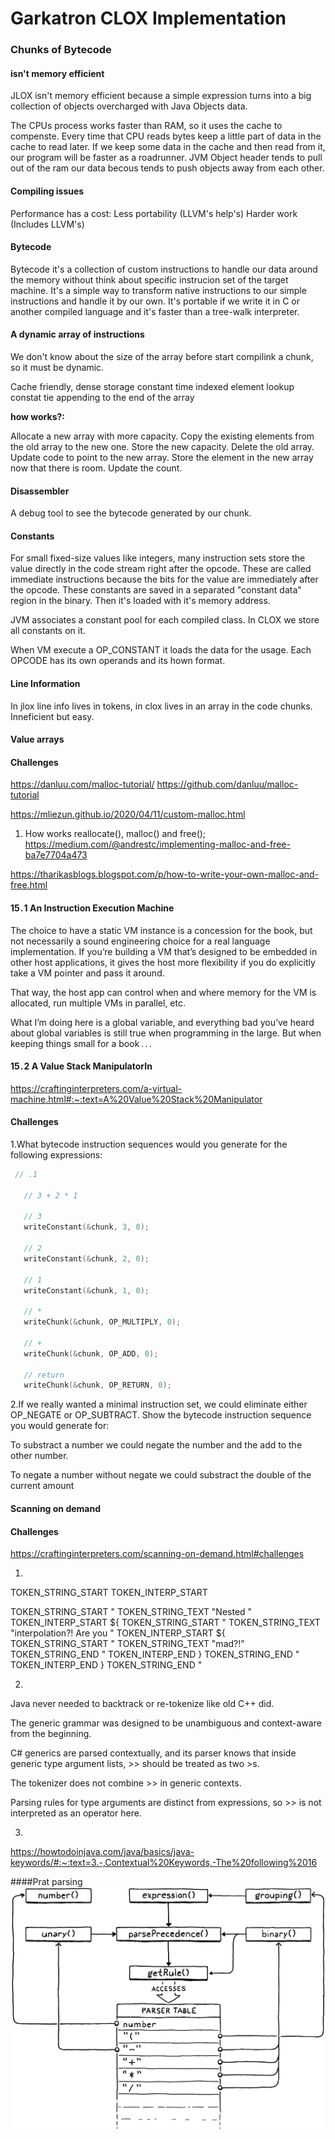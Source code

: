 # Garkatron CLOX Implementation

### Chunks of Bytecode

#### isn't memory efficient

JLOX isn't memory efficient because a simple expression turns into a big collection of objects overcharged with Java Objects data.

The CPUs process works faster than RAM, so it uses the cache to compenste.
Every time that CPU reads bytes keep a little part of data in the cache to read later.
If we keep some data in the cache and then read from it, our program will be faster as a roadrunner.
JVM Object header tends to pull out of the ram our data becous tends to push objects away from each other.

#### Compiling issues

Performance has a cost:
Less portability (LLVM's help's)
Harder work (Includes LLVM's)


#### Bytecode

Bytecode it's a collection of custom instructions to handle our data around the memory without think about specific instrucion set of the target machine.
It's a simple way to transform native instructions to our simple instructions and handle it by our own.
It's portable if we write it in C or another compiled language and it's faster than a tree-walk interpreter.


#### A dynamic array of instructions

We don't know about the size of the array before start compilink a chunk, so it must be dynamic.

Cache friendly, dense storage
constant time indexed element lookup
constat tie appending to the end of the array

**how works?:**

Allocate a new array with more capacity.
Copy the existing elements from the old array to the new one.
Store the new capacity.
Delete the old array.
Update code to point to the new array.
Store the element in the new array now that there is room.
Update the count.

#### Disassembler

A debug tool to see the bytecode generated by our chunk.

#### Constants

For small fixed-size values like integers, many instruction sets store the value directly in the code stream right after the opcode. These are called immediate instructions because the bits for the value are immediately after the opcode.
These constants are saved in a separated "constant data" region in the binary.
Then it's loaded with it's memory address.

JVM associates a constant pool for each compiled class.
In CLOX we store all constants on it.

When VM execute a OP_CONSTANT it loads the data for the usage.
Each OPCODE has its own operands and its hown format.


#### Line Information

In jlox line info lives in tokens, in clox lives in an array in the code chunks. Inneficient but easy.

#### Value arrays


#### Challenges
https://danluu.com/malloc-tutorial/
https://github.com/danluu/malloc-tutorial

https://mliezun.github.io/2020/04/11/custom-malloc.html

1. How works reallocate(), malloc() and free();
https://medium.com/@andrestc/implementing-malloc-and-free-ba7e7704a473


https://tharikasblogs.blogspot.com/p/how-to-write-your-own-malloc-and-free.html

#### 15 . 1 An Instruction Execution Machine

The choice to have a static VM instance is a concession for the book, but not necessarily a sound engineering choice for a real language implementation. If you’re building a VM that’s designed to be embedded in other host applications, it gives the host more flexibility if you do explicitly take a VM pointer and pass it around.

That way, the host app can control when and where memory for the VM is allocated, run multiple VMs in parallel, etc.

What I’m doing here is a global variable, and everything bad you’ve heard about global variables is still true when programming in the large. But when keeping things small for a book . . . 

#### 15 . 2 A Value Stack ManipulatorIn 
https://craftinginterpreters.com/a-virtual-machine.html#:~:text=A%20Value%20Stack%20Manipulator

#### Challenges
1.What bytecode instruction sequences would you generate for the following expressions:

```c
 // .1

   // 3 + 2 * 1

   // 3
   writeConstant(&chunk, 3, 0);

   // 2
   writeConstant(&chunk, 2, 0);

   // 1
   writeConstant(&chunk, 1, 0);

   // *
   writeChunk(&chunk, OP_MULTIPLY, 0);

   // +
   writeChunk(&chunk, OP_ADD, 0);

   // return
   writeChunk(&chunk, OP_RETURN, 0);
```

2.If we really wanted a minimal instruction set, we could eliminate either OP_NEGATE or OP_SUBTRACT. Show the bytecode instruction sequence you would generate for:


To substract a number we could negate the number and the add to the other number.

To negate a number without negate we could substract the double of the current amount

#### Scanning on demand
#### Challenges
https://craftinginterpreters.com/scanning-on-demand.html#challenges

1.

TOKEN_STRING_START
TOKEN_INTERP_START

TOKEN_STRING_START      "
TOKEN_STRING_TEXT       "Nested "
TOKEN_INTERP_START      ${
TOKEN_STRING_START      "
TOKEN_STRING_TEXT       "interpolation?! Are you "
TOKEN_INTERP_START      ${
TOKEN_STRING_START      "
TOKEN_STRING_TEXT       "mad?!"
TOKEN_STRING_END        "
TOKEN_INTERP_END        }
TOKEN_STRING_END        "
TOKEN_INTERP_END        }
TOKEN_STRING_END        "

2.

Java never needed to backtrack or re-tokenize like old C++ did.

The generic grammar was designed to be unambiguous and context-aware from the beginning.

C# generics are parsed contextually, and its parser knows that inside generic type argument lists, >> should be treated as two >s.

The tokenizer does not combine >> in generic contexts.

Parsing rules for type arguments are distinct from expressions, so >> is not interpreted as an operator here.

3.
https://howtodoinjava.com/java/basics/java-keywords/#:~:text=3.-,Contextual%20Keywords,-The%20following%2016 

####Prat parsing
![alt text](image-2.png)

